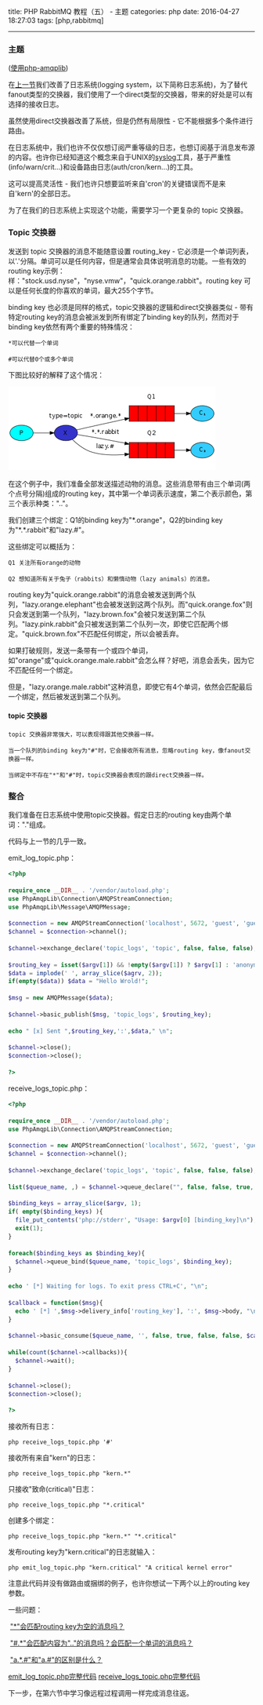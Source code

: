 title: PHP RabbitMQ 教程（五） - 主题
categories: php
date: 2016-04-27 18:27:03
tags:  [php,rabbitmq]

---

### 主题

([使用php-amqplib](https://github.com/php-amqplib/php-amqplib))

在[上一节](/2016/04/24/php-rabbitmq-tutorial-four.html)我们改善了日志系统(logging system，以下简称日志系统)，为了替代fanout类型的交换器，我们使用了一个direct类型的交换器，带来的好处是可以有选择的接收日志。

虽然使用direct交换器改善了系统，但是仍然有局限性 - 它不能根据多个条件进行路由。

在日志系统中，我们也许不仅仅想订阅严重等级的日志，也想订阅基于消息发布源的内容。也许你已经知道这个概念来自于UNIX的[syslog](http://en.wikipedia.org/wiki/Syslog)工具，基于严重性(info/warn/crit...)和设备路由日志(auth/cron/kern...)的工具。

这可以提高灵活性 - 我们也许只想要监听来自'cron'的关键错误而不是来自'kern'的全部日志。

为了在我们的日志系统上实现这个功能，需要学习一个更复杂的 topic 交换器。

### Topic 交换器

发送到 topic 交换器的消息不能随意设置 routing_key - 它必须是一个单词列表，以'.'分隔。单词可以是任何内容，但是通常会具体说明消息的功能。一些有效的routing key示例：样："stock.usd.nyse"，"nyse.vmw"，"quick.orange.rabbit"。routing key 可以是任何长度的你喜欢的单词，最大255个字节。

binding key 也必须是同样的格式，topic交换器的逻辑和direct交换器类似 - 带有特定routing key的消息会被派发到所有绑定了binding key的队列，然而对于binding key依然有两个重要的特殊情况：

	*可以代替一个单词

	#可以代替0个或多个单词

下图比较好的解释了这个情况：

![](/images/rabbitmq/python-five.png)	

在这个例子中，我们准备全部发送描述动物的消息。这些消息带有由三个单词(两个点号分隔)组成的routing key，其中第一个单词表示速度，第二个表示颜色，第三个表示种类："<speed>.<colour>.<species>"。

我们创建三个绑定：Q1的binding key为"\*.orange"，Q2的binding key为"\*.\*.rabbit"和"lazy.\#"。

这些绑定可以概括为：

	Q1 关注所有orange的动物
	
	Q2 想知道所有关于兔子（rabbits）和懒惰动物（lazy animals）的消息。

routing key为"quick.orange.rabbit"的消息会被发送到两个队列，"lazy.orange.elephant"也会被发送到这两个队列。而"quick.orange.fox"则只会发送到第一个队列，"lazy.brown.fox"会被只发送到第二个队列。"lazy.pink.rabbit"会只被发送到第二个队列一次，即使它匹配两个绑定。"quick.brown.fox"不匹配任何绑定，所以会被丢弃。

如果打破规则，发送一条带有一个或四个单词，如"orange"或"quick.orange.male.rabbit"会怎么样？好吧，消息会丢失，因为它不匹配任何一个绑定。

但是，"lazy.orange.male.rabbit"这种消息，即使它有4个单词，依然会匹配最后一个绑定，然后被发送到第二个队列。

#### topic 交换器

```
topic 交换器非常强大，可以表现得跟其他交换器一样。

当一个队列的binding key为"#"时，它会接收所有消息，忽略routing key，像fanout交换器一样。

当绑定中不存在"*"和"#"时，topic交换器会表现的跟direct交换器一样。

```

### 整合

我们准备在日志系统中使用topic交换器。假定日志的routing key由两个单词："<facility>.<severity>"组成。

代码与上一节的几乎一致。

emit_log_topic.php：

```php
<?php

require_once __DIR__ . '/vendor/autoload.php';
use PhpAmqpLib\Connection\AMQPStreamConnection;
use PhpAmqpLib\Message\AMQPMessage;

$connection = new AMQPStreamConnection('localhost', 5672, 'guest', 'guest');
$channel = $connection->channel();

$channel->exchange_declare('topic_logs', 'topic', false, false, false);

$routing_key = isset($argv[1]) && !empty($argv[1]) ? $argv[1] : 'anonymous.info';
$data = implode(' ', array_slice($agrv, 2));
if(empty($data)) $data = "Hello Wrold!";

$msg = new AMQPMessage($data);

$channel->basic_publish($msg, 'topic_logs', $routing_key);

echo " [x] Sent ",$routing_key,':',$data," \n";

$channel->close();
$connection->close();

?>
```

receive_logs_topic.php：

```php
<?php

require_once __DIR__ . '/vendor/autoload.php';
use PhpAmqpLib\Connection\AMQPStreamConnection;

$connection = new AMQPStreamConnection('localhost', 5672, 'guest', 'guest');
$channel = $connection->channel();

$channel->exchange_declare('topic_logs', 'topic', false, false, false);

list($queue_name, ,) = $channel->queue_declare("", false, false, true, false);

$binding_keys = array_slice($argv, 1);
if( empty($binding_keys) ){
  file_put_contents('php://stderr', "Usage: $argv[0] [binding_key]\n");
  exit(1);
}

foreach($binding_keys as $binding_key){
  $channel->queue_bind($queue_name, 'topic_logs', $binding_key);
}

echo ' [*] Waiting for logs. To exit press CTRL+C', "\n";

$callback = function($msg){
  echo ' [*] ',$msg->delivery_info['routing_key'], ':', $msg->body, "\n";
}

$channel->basic_consume($queue_name, '', false, true, false, false, $callback);

while(count($channel->callbacks)){
  $channel->wait();
}

$channel->close();
$connection->close();

?>
```

接收所有日志：

```
php receive_logs_topic.php '#'
```

接收所有来自"kern"的日志：

```
php receive_logs_topic.php "kern.*"
```

只接收"致命(critical)"日志：

```shell
php receive_logs_topic.php "*.critical"
```

创建多个绑定：

```shell
php receive_logs_topic.php "kern.*" "*.critical"
```

发布routing key为"kern.critical"的日志就输入：

```shell
php emit_log_topic.php "kern.critical" "A critical kernel error"
```

注意此代码并没有做路由或捆绑的例子，也许你想试一下两个以上的routing key参数。

一些问题：

​	["*"会匹配routing key为空的消息吗？](http://www.rabbitmq.com/tutorials/tutorial-five-php.html#teaser_answer_1)

​	["#.*"会匹配内容为".."的消息吗？会匹配一个单词的消息吗？](http://www.rabbitmq.com/tutorials/tutorial-five-php.html#teaser_answer_2)

​	["a.*.#"和"a.#"的区别是什么？](http://www.rabbitmq.com/tutorials/tutorial-five-php.html#teaser_answer_3)

[emit_log_topic.php完整代码](https://github.com/rabbitmq/rabbitmq-tutorials/blob/master/php/emit_log_topic.php) [receive_logs_topic.php完整代码](https://github.com/rabbitmq/rabbitmq-tutorials/blob/master/php/receive_logs_topic.php)

下一步，在第六节中学习像远程过程调用一样完成消息往返。
